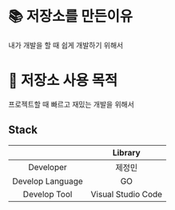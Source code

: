 # 📚 저장소를 만든이유

내가 개발을 할 때 쉽게 개발하기 위해서

# 📖 저장소 사용 목적

프로젝트할 때 빠르고 재밌는 개발을 위해서


## Stack
|           |     Library      |
|:---------:|:---------:|
| Developer | 제정민 | 
| Develop Language | GO |  
| Develop Tool     | Visual Studio Code|
